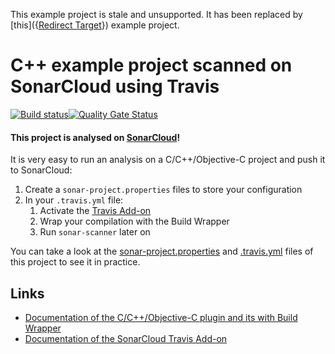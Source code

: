 This example project is stale and unsupported. It has been replaced by [this]({[Redirect Target](https://github.com/sonarsource-cfamily-examples)}) example project.


# C++ example project scanned on SonarCloud using Travis

[![Build status](https://travis-ci.org/SonarSource/sonarcloud_example_cpp-cmake-macos-travis.svg?branch=master)](https://travis-ci.org/SonarSource/sonarcloud_example_cpp-cmake-macos-travis)[![Quality Gate Status](https://sonarcloud.io/api/project_badges/measure?project=sonarcloud_example_cpp-cmake-macos-travis&metric=alert_status)](https://sonarcloud.io/dashboard?id=sonarcloud_example_cpp-cmake-macos-travis)

#### This project is analysed on [SonarCloud](https://sonarcloud.io)!

It is very easy to run an analysis on a C/C++/Objective-C project and push it to SonarCloud:

1. Create a `sonar-project.properties` files to store your configuration
2. In your `.travis.yml` file:
   1. Activate the [Travis Add-on](https://docs.travis-ci.com/user/sonarcloud/)
   2. Wrap your compilation with the Build Wrapper
   3. Run `sonar-scanner` later on

You can take a look at the
[sonar-project.properties](https://github.com/SonarSource/sonarcloud_example_cpp-cmake-macos-travis/blob/master/sonar-project.properties)
and
[.travis.yml](https://github.com/SonarSource/sonarcloud_example_cpp-cmake-macos-travis/blob/master/.travis.yml)
files of this project to see it in practice.

## Links

- [Documentation of the C/C++/Objective-C plugin and its with Build Wrapper](http://docs.sonarqube.org/x/pwAv)
- [Documentation of the SonarCloud Travis Add-on](https://docs.travis-ci.com/user/sonarcloud/)
